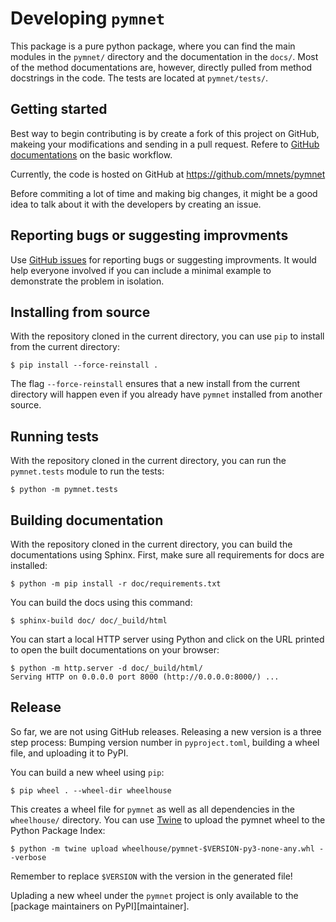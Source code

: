 # Developing `pymnet`

This package is a pure python package, where you can find the main modules in
the `pymnet/` directory and the documentation in the `docs/`. Most of the
method documentations are, however, directly pulled from method docstrings in
the code. The tests are located at `pymnet/tests/`.

## Getting started

Best way to begin contributing is by create a fork of this project on GitHub,
makeing your modifications and sending in a pull request. Refere to [GitHub
documentations][github-how-to] on the basic workflow.

Currently, the code is hosted on GitHub at https://github.com/mnets/pymnet

Before commiting a lot of time and  making big changes, it might be a good
idea to talk about it with the developers by creating an issue.

[github-how-to]: https://docs.github.com/en/get-started/exploring-projects-on-github/contributing-to-a-project

## Reporting bugs or suggesting improvments

Use [GitHub issues][github-issues] for reporting bugs or suggesting
improvments. It would help everyone involved if you can include a minimal
example to demonstrate the problem in isolation.

[github-issues]: https://docs.github.com/en/issues/tracking-your-work-with-issues/creating-an-issue

## Installing from source

With the repository cloned in the current directory, you can use `pip` to 
install from the current directory:

```console
$ pip install --force-reinstall . 
```

The flag `--force-reinstall` ensures that a new install from the current
directory will happen even if you already have `pymnet` installed from another
source.

## Running tests

With the repository cloned in the current directory, you can run the
`pymnet.tests` module to run the tests:

```console
$ python -m pymnet.tests
```

## Building documentation

With the repository cloned in the current directory, you can build the
documentations using Sphinx. First, make sure all requirements for docs
are installed:

```console
$ python -m pip install -r doc/requirements.txt
```

You can build the docs using this command:

```console
$ sphinx-build doc/ doc/_build/html
```

You can start a local HTTP server using Python and click on the URL printed to
open the built documentations on your browser:
```console
$ python -m http.server -d doc/_build/html/
Serving HTTP on 0.0.0.0 port 8000 (http://0.0.0.0:8000/) ...
```

## Release

So far, we are not using GitHub releases. Releasing a new version is a three
step process: Bumping version number in `pyproject.toml`, building a wheel
file, and uploading it to PyPI.

You can build a new wheel using `pip`:

```console
$ pip wheel . --wheel-dir wheelhouse
```

This creates a wheel file for `pymnet` as well as all dependencies in the 
`wheelhouse/` directory. You can use [Twine][twine] to upload the pymnet wheel
to the Python Package Index:

```console
$ python -m twine upload wheelhouse/pymnet-$VERSION-py3-none-any.whl --verbose
```

Remember to replace `$VERSION` with the version in the generated file!

Uplading a new wheel under the `pymnet` project is only available to the
[package maintainers on PyPI][maintainer].

[twine]: https://twine.readthedocs.io/en/latest/
[maintainers]: https://pypi.org/project/pymnet/


